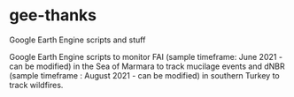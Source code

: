 # gee-thanks
Google Earth Engine scripts and stuff

Google Earth Engine scripts to monitor FAI (sample timeframe: June 2021 - can be modified) in the Sea of Marmara to track mucilage events and dNBR (sample timeframe : August 2021 - can be modified) in southern Turkey to track wildfires. 
